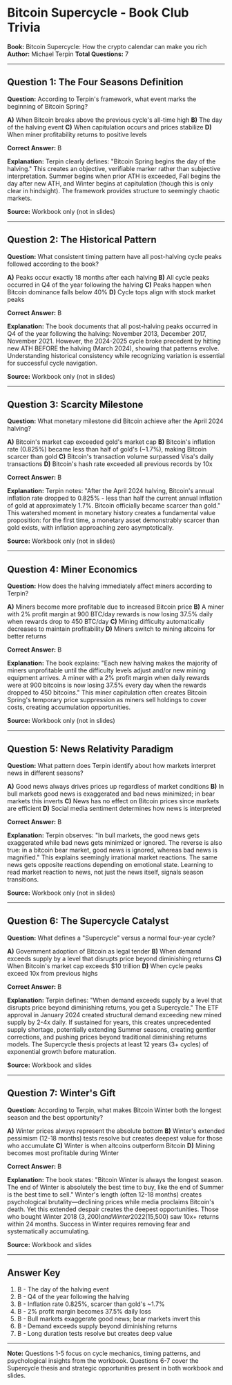# Bitcoin Supercycle - Book Club Trivia

**Book:** Bitcoin Supercycle: How the crypto calendar can make you rich
**Author:** Michael Terpin
**Total Questions:** 7

---

## Question 1: The Four Seasons Definition

**Question:** According to Terpin's framework, what event marks the beginning of Bitcoin Spring?

**A)** When Bitcoin breaks above the previous cycle's all-time high
**B)** The day of the halving event
**C)** When capitulation occurs and prices stabilize
**D)** When miner profitability returns to positive levels

**Correct Answer:** B

**Explanation:** Terpin clearly defines: "Bitcoin Spring begins the day of the halving." This creates an objective, verifiable marker rather than subjective interpretation. Summer begins when prior ATH is exceeded, Fall begins the day after new ATH, and Winter begins at capitulation (though this is only clear in hindsight). The framework provides structure to seemingly chaotic markets.

**Source:** Workbook only (not in slides)

---

## Question 2: The Historical Pattern

**Question:** What consistent timing pattern have all post-halving cycle peaks followed according to the book?

**A)** Peaks occur exactly 18 months after each halving
**B)** All cycle peaks occurred in Q4 of the year following the halving
**C)** Peaks happen when Bitcoin dominance falls below 40%
**D)** Cycle tops align with stock market peaks

**Correct Answer:** B

**Explanation:** The book documents that all post-halving peaks occurred in Q4 of the year following the halving: November 2013, December 2017, November 2021. However, the 2024-2025 cycle broke precedent by hitting new ATH BEFORE the halving (March 2024), showing that patterns evolve. Understanding historical consistency while recognizing variation is essential for successful cycle navigation.

**Source:** Workbook only (not in slides)

---

## Question 3: Scarcity Milestone

**Question:** What monetary milestone did Bitcoin achieve after the April 2024 halving?

**A)** Bitcoin's market cap exceeded gold's market cap
**B)** Bitcoin's inflation rate (0.825%) became less than half of gold's (~1.7%), making Bitcoin scarcer than gold
**C)** Bitcoin's transaction volume surpassed Visa's daily transactions
**D)** Bitcoin's hash rate exceeded all previous records by 10x

**Correct Answer:** B

**Explanation:** Terpin notes: "After the April 2024 halving, Bitcoin's annual inflation rate dropped to 0.825% - less than half the current annual inflation of gold at approximately 1.7%. Bitcoin officially became scarcer than gold." This watershed moment in monetary history creates a fundamental value proposition: for the first time, a monetary asset demonstrably scarcer than gold exists, with inflation approaching zero asymptotically.

**Source:** Workbook only (not in slides)

---

## Question 4: Miner Economics

**Question:** How does the halving immediately affect miners according to Terpin?

**A)** Miners become more profitable due to increased Bitcoin price
**B)** A miner with 2% profit margin at 900 BTC/day rewards is now losing 37.5% daily when rewards drop to 450 BTC/day
**C)** Mining difficulty automatically decreases to maintain profitability
**D)** Miners switch to mining altcoins for better returns

**Correct Answer:** B

**Explanation:** The book explains: "Each new halving makes the majority of miners unprofitable until the difficulty levels adjust and/or new mining equipment arrives. A miner with a 2% profit margin when daily rewards were at 900 bitcoins is now losing 37.5% every day when the rewards dropped to 450 bitcoins." This miner capitulation often creates Bitcoin Spring's temporary price suppression as miners sell holdings to cover costs, creating accumulation opportunities.

**Source:** Workbook only (not in slides)

---

## Question 5: News Relativity Paradigm

**Question:** What pattern does Terpin identify about how markets interpret news in different seasons?

**A)** Good news always drives prices up regardless of market conditions
**B)** In bull markets good news is exaggerated and bad news minimized; in bear markets this inverts
**C)** News has no effect on Bitcoin prices since markets are efficient
**D)** Social media sentiment determines how news is interpreted

**Correct Answer:** B

**Explanation:** Terpin observes: "In bull markets, the good news gets exaggerated while bad news gets minimized or ignored. The reverse is also true: in a bitcoin bear market, good news is ignored, whereas bad news is magnified." This explains seemingly irrational market reactions. The same news gets opposite reactions depending on emotional state. Learning to read market reaction to news, not just the news itself, signals season transitions.

**Source:** Workbook only (not in slides)

---

## Question 6: The Supercycle Catalyst

**Question:** What defines a "Supercycle" versus a normal four-year cycle?

**A)** Government adoption of Bitcoin as legal tender
**B)** When demand exceeds supply by a level that disrupts price beyond diminishing returns
**C)** When Bitcoin's market cap exceeds $10 trillion
**D)** When cycle peaks exceed 10x from previous highs

**Correct Answer:** B

**Explanation:** Terpin defines: "When demand exceeds supply by a level that disrupts price beyond diminishing returns, you get a Supercycle." The ETF approval in January 2024 created structural demand exceeding new mined supply by 2-4x daily. If sustained for years, this creates unprecedented supply shortage, potentially extending Summer seasons, creating gentler corrections, and pushing prices beyond traditional diminishing returns models. The Supercycle thesis projects at least 12 years (3+ cycles) of exponential growth before maturation.

**Source:** Workbook and slides

---

## Question 7: Winter's Gift

**Question:** According to Terpin, what makes Bitcoin Winter both the longest season and the best opportunity?

**A)** Winter prices always represent the absolute bottom
**B)** Winter's extended pessimism (12-18 months) tests resolve but creates deepest value for those who accumulate
**C)** Winter is when altcoins outperform Bitcoin
**D)** Mining becomes most profitable during Winter

**Correct Answer:** B

**Explanation:** The book states: "Bitcoin Winter is always the longest season. The end of Winter is absolutely the best time to buy, like the end of Summer is the best time to sell." Winter's length (often 12-18 months) creates psychological brutality—declining prices while media proclaims Bitcoin's death. Yet this extended despair creates the deepest opportunities. Those who bought Winter 2018 ($3,200) and Winter 2022 ($15,500) saw 10x+ returns within 24 months. Success in Winter requires removing fear and systematically accumulating.

**Source:** Workbook and slides

---

## Answer Key
1. B - The day of the halving event
2. B - Q4 of the year following the halving
3. B - Inflation rate 0.825%, scarcer than gold's ~1.7%
4. B - 2% profit margin becomes 37.5% daily loss
5. B - Bull markets exaggerate good news; bear markets invert this
6. B - Demand exceeds supply beyond diminishing returns
7. B - Long duration tests resolve but creates deep value

---

**Note:** Questions 1-5 focus on cycle mechanics, timing patterns, and psychological insights from the workbook. Questions 6-7 cover the Supercycle thesis and strategic opportunities present in both workbook and slides.
